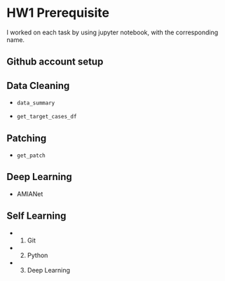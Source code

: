 # HW1 Prerequisite

I worked on each task by using jupyter notebook, with the corresponding name.

## Github account setup 

## Data Cleaning

* `data_summary`

* `get_target_cases_df`

## Patching

* `get_patch`

## Deep Learning

* AMIANet

## Self Learning

* 1. Git
* 2. Python
* 3. Deep Learning

